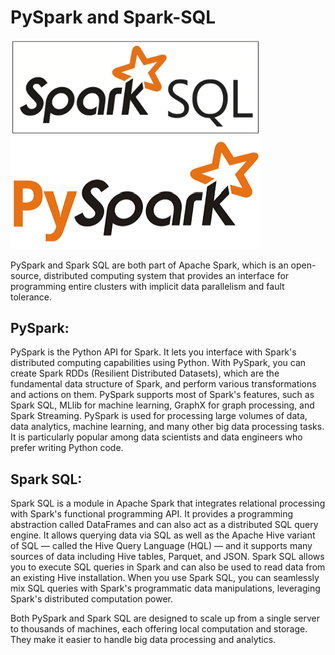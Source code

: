 # PySpark and Spark-SQL
<img src="https://github.com/sularaperera/PySpark-Spark-SQL/blob/main/SparkSQL.jpeg" width="400"></img>
<img src="https://github.com/sularaperera/PySpark-Spark-SQL/blob/main/PySpark.png" width="400"></img>

PySpark and Spark SQL are both part of Apache Spark, which is an open-source, distributed computing system that provides an interface for programming entire clusters with implicit data parallelism and fault tolerance.

## PySpark:
PySpark is the Python API for Spark. It lets you interface with Spark's distributed computing capabilities using Python. With PySpark, you can create Spark RDDs (Resilient Distributed Datasets), which are the fundamental data structure of Spark, and perform various transformations and actions on them. PySpark supports most of Spark's features, such as Spark SQL, MLlib for machine learning, GraphX for graph processing, and Spark Streaming. PySpark is used for processing large volumes of data, data analytics, machine learning, and many other big data processing tasks. It is particularly popular among data scientists and data engineers who prefer writing Python code.

## Spark SQL:
Spark SQL is a module in Apache Spark that integrates relational processing with Spark's functional programming API. It provides a programming abstraction called DataFrames and can also act as a distributed SQL query engine. It allows querying data via SQL as well as the Apache Hive variant of SQL — called the Hive Query Language (HQL) — and it supports many sources of data including Hive tables, Parquet, and JSON. Spark SQL allows you to execute SQL queries in Spark and can also be used to read data from an existing Hive installation. When you use Spark SQL, you can seamlessly mix SQL queries with Spark's programmatic data manipulations, leveraging Spark's distributed computation power.

Both PySpark and Spark SQL are designed to scale up from a single server to thousands of machines, each offering local computation and storage. They make it easier to handle big data processing and analytics.
